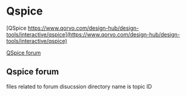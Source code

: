 # Qspice

[QSpice https://www.qorvo.com/design-hub/design-tools/interactive/qspice](https://www.qorvo.com/design-hub/design-tools/interactive/qspice) 

[QSpice forum](https://forum.qorvo.com/c/qspice/)

## Qspice forum
files related to forum disucssion
directory name is topic ID

